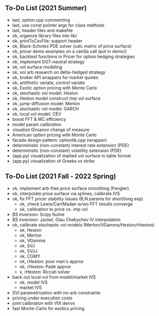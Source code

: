 ## To-Do List (2021 Summer)

* last, option.cpp commenting
* last, use const pointer args for class methods
* last, header files and makefile
* ok, organize library files into lib/
* ok, printToCsvFile: support header
* ok, Black-Scholes PDE solver (calc matrix of price surface)
* ok, pricer demo examples on a vanilla call (put in demo/)
* ok, backtest functions in Pricer for option hedging strategies
* ok, implement DGT-neutral strategy
* ok, vol surface modeling
* ok, vol arb research on delta-hedged strategy
* ok, broker API wrappers for market quotes
* ok, antithetic variate, control variate
* ok, Exotic option pricing with Monte Carlo
* ok, stochastic vol model: Heston
* ok, Heston model construct imp vol surface
* ok, jump-diffusion model: Merton
* ok, stochastic vol model: GARCH
* ok, local vol model: CEV
* boost FFT & MC efficiency
* model param calibration
* visualize Girsanov change of measure
* American option pricing with Monte Carlo
* facade design pattern: optionlib.cpp (wrapper)
* deterministic (non-constant) interest rate extension (PDE)
* deterministic (non-constant) volatility extension (PDE)
* (app.py) visualization of implied vol surface in table format
* (app.py) visualization of Greeks vs strike

## To-Do List (2021 Fall - 2022 Spring)

* ok, implement arb-free price surface smoothing (Fengler)
* ok, interpolate price surface via splines, calibrate IVS
* ok, fix FFT pricer stability issues (B,N params for short/long exp)
    - ok, check Lewis/CarrMadan w/wo FFT results converge
    - ok, calibration to price vs. imp vol
* BS inversion: Scipy fsolve
* BS inversion: Jackel, Glau Chebychev IV interpolation
* ok, calibrate stochastic vol models (Merton/VGamma/Heston/rHeston)
    - ok, Heston
    - ok, Merton
    - ok, VGamma
    - ok, SVJ
    - ok, SVJJ
    - ok, CGMY
    - ok, rHeston: poor man's approx
    - ok, rHeston: Pade approx
    - x, rHeston: Riccati solver
* back out local vol from model/market IVS
    - ok, model IVS
    - market IVS
* SVI parametrization with no-arb constraints
* pricing under execution costs
* joint calibration with VIX derivs
* fast Monte-Carlo for exotics pricing
